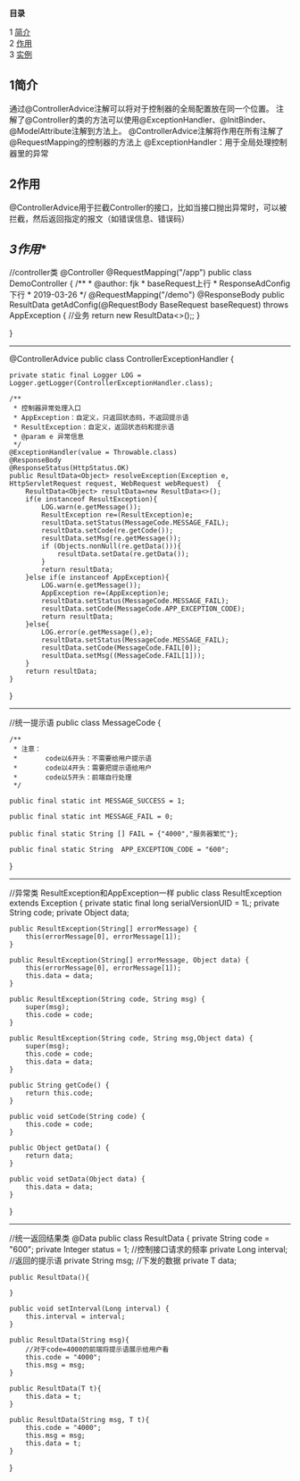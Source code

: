 **目录**

1 [简介](#1)  
2 [作用](#2)    
3 [实例](#3)  




**1简介**<a name="1"></a>
---
  通过@ControllerAdvice注解可以将对于控制器的全局配置放在同一个位置。
  注解了@Controller的类的方法可以使用@ExceptionHandler、@InitBinder、@ModelAttribute注解到方法上。
  @ControllerAdvice注解将作用在所有注解了@RequestMapping的控制器的方法上
  @ExceptionHandler：用于全局处理控制器里的异常
 
**2作用**<a name="2"></a>
---
  @ControllerAdvice用于拦截Controller的接口，比如当接口抛出异常时，可以被拦截，然后返回指定的报文（如错误信息、错误码）
  
*3作用**<a name="3"></a>
---
//controller类
@Controller
@RequestMapping("/app")
public class DemoController {
    /**
     * @author: fjk
     * baseRequest上行
     * ResponseAdConfig 下行
     * 2019-03-26
     */
    @RequestMapping("/demo")
    @ResponseBody
    public ResultData<ResponseAdConfig> getAdConfig(@RequestBody BaseRequest baseRequest) throws AppException {
        //业务
        return new ResultData<>();;
    }

}
 
---
@ControllerAdvice
public class ControllerExceptionHandler {

    private static final Logger LOG = Logger.getLogger(ControllerExceptionHandler.class);

    /**
     * 控制器异常处理入口
     * AppException：自定义，只返回状态码，不返回提示语
     * ResultException：自定义，返回状态码和提示语
     * @param e 异常信息
     */
    @ExceptionHandler(value = Throwable.class)
    @ResponseBody
    @ResponseStatus(HttpStatus.OK)
    public ResultData<Object> resolveException(Exception e, HttpServletRequest request, WebRequest webRequest)  {
        ResultData<Object> resultData=new ResultData<>();
        if(e instanceof ResultException){
            LOG.warn(e.getMessage());
            ResultException re=(ResultException)e;
            resultData.setStatus(MessageCode.MESSAGE_FAIL);
            resultData.setCode(re.getCode());
            resultData.setMsg(re.getMessage());
            if (Objects.nonNull(re.getData())){
                resultData.setData(re.getData());
            }
            return resultData;
        }else if(e instanceof AppException){
            LOG.warn(e.getMessage());
            AppException re=(AppException)e;
            resultData.setStatus(MessageCode.MESSAGE_FAIL);
            resultData.setCode(MessageCode.APP_EXCEPTION_CODE);
            return resultData;
        }else{
            LOG.error(e.getMessage(),e);
            resultData.setStatus(MessageCode.MESSAGE_FAIL);
            resultData.setCode(MessageCode.FAIL[0]);
            resultData.setMsg((MessageCode.FAIL[1]));
        }
        return resultData;
    }
}

---
//统一提示语
public class MessageCode {

    /**
     * 注意：
     *       code以6开头：不需要给用户提示语
     *       code以4开头：需要把提示语给用户
     *       code以5开头：前端自行处理
     */

    public final static int MESSAGE_SUCCESS = 1;

    public final static int MESSAGE_FAIL = 0;

    public final static String [] FAIL = {"4000","服务器繁忙"};

    public final static String  APP_EXCEPTION_CODE = "600";
}

---
//异常类  ResultException和AppException一样
public class ResultException extends Exception {
    private static final long serialVersionUID = 1L;
    private String code;
    private Object data;

    public ResultException(String[] errorMessage) {
        this(errorMessage[0], errorMessage[1]);
    }

    public ResultException(String[] errorMessage, Object data) {
        this(errorMessage[0], errorMessage[1]);
        this.data = data;
    }
    
    public ResultException(String code, String msg) {
        super(msg);
        this.code = code;
    }
    
    public ResultException(String code, String msg,Object data) {
        super(msg);
        this.code = code;
        this.data = data;
    }

    public String getCode() {
        return this.code;
    }

    public void setCode(String code) {
        this.code = code;
    }

    public Object getData() {
        return data;
    }

    public void setData(Object data) {
        this.data = data;
    }
}

---
//统一返回结果类
@Data
public class ResultData<T> {
    private String code = "600";
    private Integer status = 1;
    //控制接口请求的频率
    private Long interval;
    //返回的提示语
    private String msg;
    //下发的数据
    private T data;

    public ResultData(){

    }

    public void setInterval(Long interval) {
        this.interval = interval;
    }

    public ResultData(String msg){
        //对于code=4000的前端将提示语展示给用户看
        this.code = "4000";
        this.msg = msg;
    }

    public ResultData(T t){
        this.data = t;
    }

    public ResultData(String msg, T t){
        this.code = "4000";
        this.msg = msg;
        this.data = t;
    }

}
